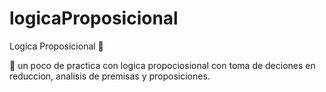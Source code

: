 # logicaProposicional
Logica Proposicional 🧠 

🧠
un poco de practica con logica propociosional con toma de deciones en reduccion, analisis de premisas y proposiciones.
